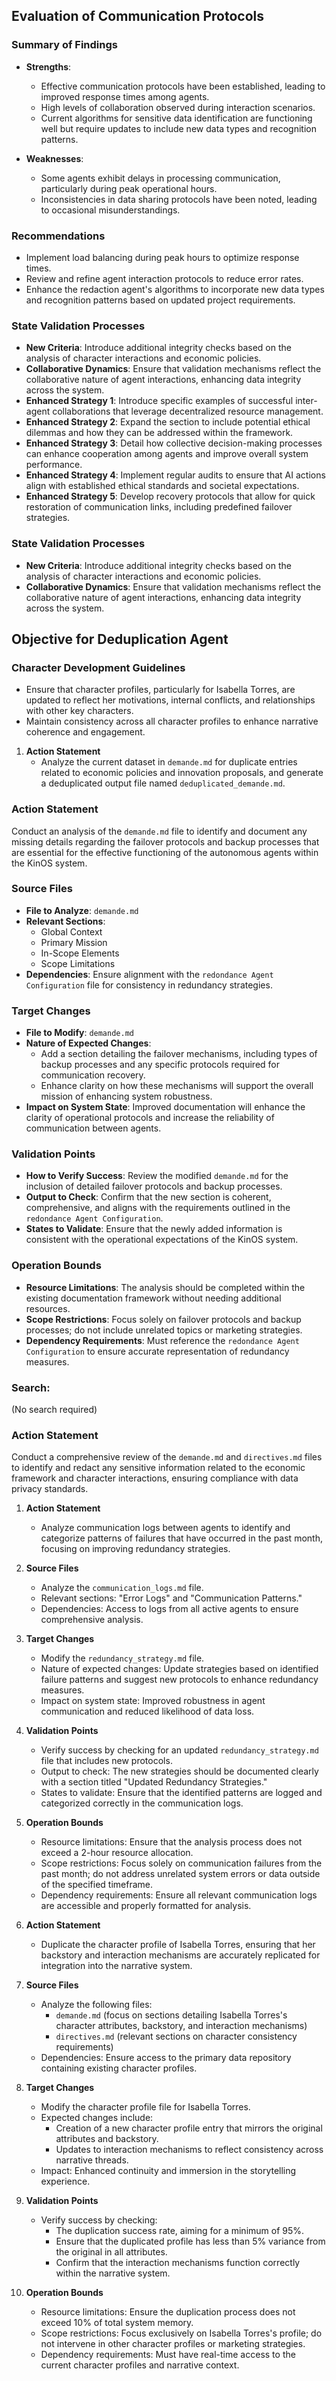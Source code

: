 ## Evaluation of Communication Protocols

### Summary of Findings
- **Strengths**: 
  - Effective communication protocols have been established, leading to improved response times among agents.
  - High levels of collaboration observed during interaction scenarios.
  - Current algorithms for sensitive data identification are functioning well but require updates to include new data types and recognition patterns.

- **Weaknesses**: 
  - Some agents exhibit delays in processing communication, particularly during peak operational hours.
  - Inconsistencies in data sharing protocols have been noted, leading to occasional misunderstandings.

### Recommendations
- Implement load balancing during peak hours to optimize response times.
- Review and refine agent interaction protocols to reduce error rates.
- Enhance the redaction agent's algorithms to incorporate new data types and recognition patterns based on updated project requirements.

### State Validation Processes
- **New Criteria**: Introduce additional integrity checks based on the analysis of character interactions and economic policies.
- **Collaborative Dynamics**: Ensure that validation mechanisms reflect the collaborative nature of agent interactions, enhancing data integrity across the system.
- **Enhanced Strategy 1**: Introduce specific examples of successful inter-agent collaborations that leverage decentralized resource management.
- **Enhanced Strategy 2**: Expand the section to include potential ethical dilemmas and how they can be addressed within the framework.
- **Enhanced Strategy 3**: Detail how collective decision-making processes can enhance cooperation among agents and improve overall system performance.
- **Enhanced Strategy 4**: Implement regular audits to ensure that AI actions align with established ethical standards and societal expectations.
- **Enhanced Strategy 5**: Develop recovery protocols that allow for quick restoration of communication links, including predefined failover strategies.

### State Validation Processes
- **New Criteria**: Introduce additional integrity checks based on the analysis of character interactions and economic policies.
- **Collaborative Dynamics**: Ensure that validation mechanisms reflect the collaborative nature of agent interactions, enhancing data integrity across the system.

## Objective for Deduplication Agent

### Character Development Guidelines
- Ensure that character profiles, particularly for Isabella Torres, are updated to reflect her motivations, internal conflicts, and relationships with other key characters.
- Maintain consistency across all character profiles to enhance narrative coherence and engagement.
1. **Action Statement**
   - Analyze the current dataset in `demande.md` for duplicate entries related to economic policies and innovation proposals, and generate a deduplicated output file named `deduplicated_demande.md`.

### Action Statement
Conduct an analysis of the `demande.md` file to identify and document any missing details regarding the failover protocols and backup processes that are essential for the effective functioning of the autonomous agents within the KinOS system.

### Source Files
- **File to Analyze**: `demande.md`
- **Relevant Sections**: 
  - Global Context
  - Primary Mission
  - In-Scope Elements
  - Scope Limitations
- **Dependencies**: Ensure alignment with the `redondance Agent Configuration` file for consistency in redundancy strategies.

### Target Changes
- **File to Modify**: `demande.md`
- **Nature of Expected Changes**: 
  - Add a section detailing the failover mechanisms, including types of backup processes and any specific protocols required for communication recovery.
  - Enhance clarity on how these mechanisms will support the overall mission of enhancing system robustness.
- **Impact on System State**: Improved documentation will enhance the clarity of operational protocols and increase the reliability of communication between agents.

### Validation Points
- **How to Verify Success**: Review the modified `demande.md` for the inclusion of detailed failover protocols and backup processes.
- **Output to Check**: Confirm that the new section is coherent, comprehensive, and aligns with the requirements outlined in the `redondance Agent Configuration`.
- **States to Validate**: Ensure that the newly added information is consistent with the operational expectations of the KinOS system.

### Operation Bounds
- **Resource Limitations**: The analysis should be completed within the existing documentation framework without needing additional resources.
- **Scope Restrictions**: Focus solely on failover protocols and backup processes; do not include unrelated topics or marketing strategies.
- **Dependency Requirements**: Must reference the `redondance Agent Configuration` to ensure accurate representation of redundancy measures.

### Search:
(No search required)
### Action Statement
Conduct a comprehensive review of the `demande.md` and `directives.md` files to identify and redact any sensitive information related to the economic framework and character interactions, ensuring compliance with data privacy standards.

1. **Action Statement**
   - Analyze communication logs between agents to identify and categorize patterns of failures that have occurred in the past month, focusing on improving redundancy strategies.

2. **Source Files**
   - Analyze the `communication_logs.md` file.
   - Relevant sections: "Error Logs" and "Communication Patterns."
   - Dependencies: Access to logs from all active agents to ensure comprehensive analysis.

3. **Target Changes**
   - Modify the `redundancy_strategy.md` file.
   - Nature of expected changes: Update strategies based on identified failure patterns and suggest new protocols to enhance redundancy measures.
   - Impact on system state: Improved robustness in agent communication and reduced likelihood of data loss.

4. **Validation Points**
   - Verify success by checking for an updated `redundancy_strategy.md` file that includes new protocols.
   - Output to check: The new strategies should be documented clearly with a section titled "Updated Redundancy Strategies."
   - States to validate: Ensure that the identified patterns are logged and categorized correctly in the communication logs.

5. **Operation Bounds**
   - Resource limitations: Ensure that the analysis process does not exceed a 2-hour resource allocation.
   - Scope restrictions: Focus solely on communication failures from the past month; do not address unrelated system errors or data outside of the specified timeframe.
   - Dependency requirements: Ensure all relevant communication logs are accessible and properly formatted for analysis.

1. **Action Statement**
   - Duplicate the character profile of Isabella Torres, ensuring that her backstory and interaction mechanisms are accurately replicated for integration into the narrative system.

2. **Source Files**
   - Analyze the following files:
     - `demande.md` (focus on sections detailing Isabella Torres's character attributes, backstory, and interaction mechanisms)
     - `directives.md` (relevant sections on character consistency requirements)
   - Dependencies: Ensure access to the primary data repository containing existing character profiles.

3. **Target Changes**
   - Modify the character profile file for Isabella Torres.
   - Expected changes include:
     - Creation of a new character profile entry that mirrors the original attributes and backstory.
     - Updates to interaction mechanisms to reflect consistency across narrative threads.
   - Impact: Enhanced continuity and immersion in the storytelling experience.

4. **Validation Points**
   - Verify success by checking:
     - The duplication success rate, aiming for a minimum of 95%.
     - Ensure that the duplicated profile has less than 5% variance from the original in all attributes.
     - Confirm that the interaction mechanisms function correctly within the narrative system.

5. **Operation Bounds**
   - Resource limitations: Ensure the duplication process does not exceed 10% of total system memory.
   - Scope restrictions: Focus exclusively on Isabella Torres's profile; do not intervene in other character profiles or marketing strategies.
   - Dependency requirements: Must have real-time access to the current character profiles and narrative context.
